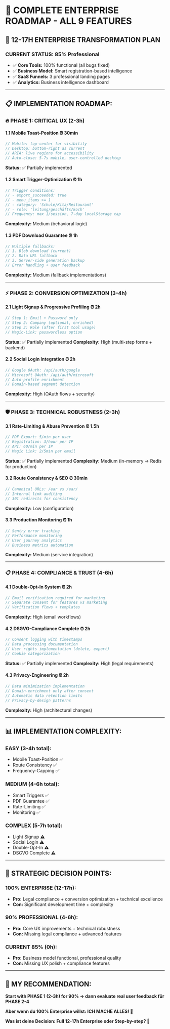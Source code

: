 # 🚀 **COMPLETE ENTERPRISE ROADMAP - ALL 9 FEATURES**

## **🎯 12-17H ENTERPRISE TRANSFORMATION PLAN**

### **CURRENT STATUS: 85% Professional**
- ✅ **Core Tools:** 100% functional (all bugs fixed)
- ✅ **Business Model:** Smart registration-based intelligence
- ✅ **SaaS Funnels:** 3 professional landing pages
- ✅ **Analytics:** Business intelligence dashboard

---

## **📋 IMPLEMENTATION ROADMAP:**

### **🔥 PHASE 1: CRITICAL UX (2-3h)**

#### **1.1 Mobile Toast-Position ⏰ 30min**
```typescript
// Mobile: top-center for visibility
// Desktop: bottom-right as current
// ARIA: live regions for accessibility
// Auto-close: 5-7s mobile, user-controlled desktop
```
**Status:** ✅ Partially implemented

#### **1.2 Smart Trigger-Optimization ⏰ 1h**
```typescript
// Trigger conditions:
// - export_succeeded: true
// - menu_items >= 1  
// - category: 'Schule/Kita/Restaurant'
// - role: 'leitung/geschäfts/koch'
// Frequency: max 1/session, 7-day localStorage cap
```
**Complexity:** Medium (behavioral logic)

#### **1.3 PDF Download Guarantee ⏰ 1h**
```typescript
// Multiple fallbacks:
// 1. Blob download (current)
// 2. Data URL fallback
// 3. Server-side generation backup
// Error handling + user feedback
```
**Complexity:** Medium (fallback implementations)

---

### **⚡ PHASE 2: CONVERSION OPTIMIZATION (3-4h)**

#### **2.1 Light Signup & Progressive Profiling ⏰ 2h**
```typescript
// Step 1: Email + Password only
// Step 2: Company (optional, enriched)
// Step 3: Role (after first tool usage)
// Magic-Link: passwordless option
```
**Status:** ✅ Partially implemented
**Complexity:** High (multi-step forms + backend)

#### **2.2 Social Login Integration ⏰ 2h**
```typescript
// Google OAuth: /api/auth/google
// Microsoft OAuth: /api/auth/microsoft  
// Auto-profile enrichment
// Domain-based segment detection
```
**Complexity:** High (OAuth flows + security)

---

### **🛡️ PHASE 3: TECHNICAL ROBUSTNESS (2-3h)**

#### **3.1 Rate-Limiting & Abuse Prevention ⏰ 1.5h**
```typescript
// PDF Export: 5/min per user
// Registration: 3/hour per IP
// API: 60/min per IP  
// Magic Link: 2/5min per email
```
**Status:** ✅ Partially implemented
**Complexity:** Medium (in-memory → Redis for production)

#### **3.2 Route Consistency & SEO ⏰ 30min**
```typescript
// Canonical URLs: /ear vs /ear/
// Internal link auditing
// 301 redirects for consistency
```
**Complexity:** Low (configuration)

#### **3.3 Production Monitoring ⏰ 1h**
```typescript
// Sentry error tracking
// Performance monitoring
// User journey analytics
// Business metrics automation
```
**Complexity:** Medium (service integration)

---

### **📋 PHASE 4: COMPLIANCE & TRUST (4-6h)**

#### **4.1 Double-Opt-In System ⏰ 2h**
```typescript
// Email verification required for marketing
// Separate consent for features vs marketing
// Verification flows + templates
```
**Complexity:** High (email workflows)

#### **4.2 DSGVO-Compliance Complete ⏰ 2h**
```typescript
// Consent logging with timestamps
// Data processing documentation
// User rights implementation (delete, export)
// Cookie categorization
```
**Status:** ✅ Partially implemented
**Complexity:** High (legal requirements)

#### **4.3 Privacy-Engineering ⏰ 2h**
```typescript
// Data minimization implementation
// Domain-enrichment only after consent
// Automatic data retention limits
// Privacy-by-design patterns
```
**Complexity:** High (architectural changes)

---

## **📊 IMPLEMENTATION COMPLEXITY:**

### **EASY (3-4h total):**
- Mobile Toast-Position ✅
- Route Consistency ✅
- Frequency-Capping ✅

### **MEDIUM (4-6h total):**
- Smart Triggers ✅
- PDF Guarantee ✅
- Rate-Limiting ✅  
- Monitoring ✅

### **COMPLEX (5-7h total):**
- Light Signup ⚠️
- Social Login ⚠️
- Double-Opt-In ⚠️
- DSGVO Complete ⚠️

---

## **🎯 STRATEGIC DECISION POINTS:**

### **100% ENTERPRISE (12-17h):**
- **Pro:** Legal compliance + conversion optimization + technical excellence
- **Con:** Significant development time + complexity

### **90% PROFESSIONAL (4-6h):**
- **Pro:** Core UX improvements + technical robustness
- **Con:** Missing legal compliance + advanced features

### **CURRENT 85% (0h):**
- **Pro:** Business model functional, professional quality
- **Con:** Missing UX polish + compliance features

---

## **🤔 MY RECOMMENDATION:**

**Start with PHASE 1 (2-3h) for 90% → dann evaluate real user feedback für PHASE 2-4**

**Aber wenn du 100% Enterprise willst: ICH MACHE ALLES! 💪**

**Was ist deine Decision: Full 12-17h Enterprise oder Step-by-step? 🎯**